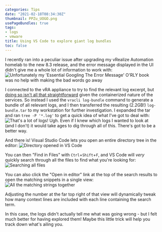 ```yaml
---
categories: Tips
date: "2021-02-18T08:34:30Z"
thumbnail: PPZu_UOGO.png
usePageBundles: true
tags:
- logs
- vmware
title: Using VS Code to explore giant log bundles
toc: false
---
```


I recently ran into a peculiar issue after upgrading my vRealize Automation homelab to the new 8.3 release, and the error message displayed in the UI didn't give me a whole lot of information to work with:
![Unfortunately my 'Essential Googling The Error Message' O'RLY book was no help with making the bad words go away](IL29_Shlg.png)

I connected to the vRA appliance to try to find the relevant log excerpt, but [doing so isn't all that straightforward](https://www.stevenbright.com/2020/01/vmware-vrealize-automation-8-0-logs/#:~:text=Access%20Logs%20from%20the%20CLI) given the containerized nature of the services.
So instead I used the `vracli log-bundle` command to generate a bundle of all relevant logs, and I then transferred the resulting (2.2GB!) `log-bundle.tar` to my workstation for further investigation. I expanded the tar and ran `tree -P '*.log'` to get a quick idea of what I've got to deal with:
![That's a lot of logs!](wAa9KjBHO.png)
Ugh. Even if I knew which logs I wanted to look at (and I don't) it would take ages to dig through all of this. There's got to be a better way.

And there is! Visual Studio Code lets you open an entire directory tree in the editor:
![Directory opened in VS Code](SBKtJ8K1p.png)

You can then "Find in Files" with `Ctrl`+`Shift`+`F`, and VS Code will *very* quickly search through all the files to find what you're looking for:
![Searching all files](PPZu_UOGO.png)

You can also click the "Open in editor" link at the top of the search results to open the matching snippets  in a single view:
![All the matching strings together](kJ_l7gPD2.png)

Adjusting the number at the far top right of that view will dynamically tweak how many context lines are included with each line containing the search term.

In this case, the logs didn't actually tell me what was going wrong  - but I felt much better for having explored them! Maybe this little trick will help you track down what's ailing you.